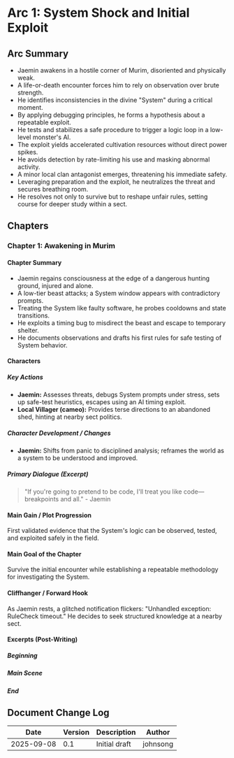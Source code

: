 # Arc 1: System Shock and Initial Exploit

## Arc Summary

- Jaemin awakens in a hostile corner of Murim, disoriented and physically weak.
- A life-or-death encounter forces him to rely on observation over brute strength.
- He identifies inconsistencies in the divine "System" during a critical moment.
- By applying debugging principles, he forms a hypothesis about a repeatable exploit.
- He tests and stabilizes a safe procedure to trigger a logic loop in a low-level monster's AI.
- The exploit yields accelerated cultivation resources without direct power spikes.
- He avoids detection by rate-limiting his use and masking abnormal activity.
- A minor local clan antagonist emerges, threatening his immediate safety.
- Leveraging preparation and the exploit, he neutralizes the threat and secures breathing room.
- He resolves not only to survive but to reshape unfair rules, setting course for deeper study within a sect.

## Chapters

### Chapter 1: Awakening in Murim

#### Chapter Summary

- Jaemin regains consciousness at the edge of a dangerous hunting ground, injured and alone.
- A low-tier beast attacks; a System window appears with contradictory prompts.
- Treating the System like faulty software, he probes cooldowns and state transitions.
- He exploits a timing bug to misdirect the beast and escape to temporary shelter.
- He documents observations and drafts his first rules for safe testing of System behavior.

#### Characters

##### Key Actions

- **Jaemin:** Assesses threats, debugs System prompts under stress, sets up safe-test heuristics, escapes using an AI timing exploit.
- **Local Villager (cameo):** Provides terse directions to an abandoned shed, hinting at nearby sect politics.

##### Character Development / Changes

- **Jaemin:** Shifts from panic to disciplined analysis; reframes the world as a system to be understood and improved.

##### Primary Dialogue (Excerpt)

> "If you're going to pretend to be code, I'll treat you like code—breakpoints and all." - Jaemin

#### Main Gain / Plot Progression

First validated evidence that the System's logic can be observed, tested, and exploited safely in the field.

#### Main Goal of the Chapter

Survive the initial encounter while establishing a repeatable methodology for investigating the System.

#### Cliffhanger / Forward Hook

As Jaemin rests, a glitched notification flickers: "Unhandled exception: RuleCheck timeout." He decides to seek structured knowledge at a nearby sect.

#### Excerpts (Post-Writing)

##### Beginning

##### Main Scene

##### End

## Document Change Log

| Date       | Version | Description       | Author    |
|------------|---------|-------------------|-----------|
| 2025-09-08 | 0.1     | Initial draft     | johnsong  |


